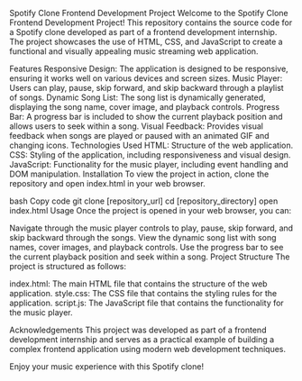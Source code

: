 Spotify Clone Frontend Development Project
Welcome to the Spotify Clone Frontend Development Project! This repository contains the source code for a Spotify clone developed as part of a frontend development internship. The project showcases the use of HTML, CSS, and JavaScript to create a functional and visually appealing music streaming web application.

Features
Responsive Design: The application is designed to be responsive, ensuring it works well on various devices and screen sizes.
Music Player: Users can play, pause, skip forward, and skip backward through a playlist of songs.
Dynamic Song List: The song list is dynamically generated, displaying the song name, cover image, and playback controls.
Progress Bar: A progress bar is included to show the current playback position and allows users to seek within a song.
Visual Feedback: Provides visual feedback when songs are played or paused with an animated GIF and changing icons.
Technologies Used
HTML: Structure of the web application.
CSS: Styling of the application, including responsiveness and visual design.
JavaScript: Functionality for the music player, including event handling and DOM manipulation.
Installation
To view the project in action, clone the repository and open index.html in your web browser.

bash
Copy code
git clone [repository_url]
cd [repository_directory]
open index.html
Usage
Once the project is opened in your web browser, you can:

Navigate through the music player controls to play, pause, skip forward, and skip backward through the songs.
View the dynamic song list with song names, cover images, and playback controls.
Use the progress bar to see the current playback position and seek within a song.
Project Structure
The project is structured as follows:

index.html: The main HTML file that contains the structure of the web application.
style.css: The CSS file that contains the styling rules for the application.
script.js: The JavaScript file that contains the functionality for the music player.

Acknowledgements
This project was developed as part of a frontend development internship and serves as a practical example of building a complex frontend application using modern web development techniques.

Enjoy your music experience with this Spotify clone!

